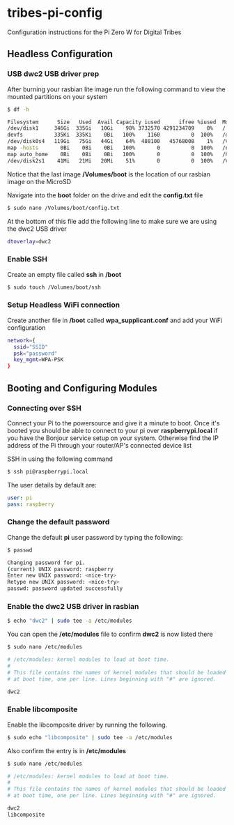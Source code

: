 # tribes-pi-config
Configuration instructions for the Pi Zero W for Digital Tribes

## Headless Configuration

### USB dwc2 USB driver prep

After burning your rasbian lite image run the following command to view the mounted partitions on your system

```bash
$ df -h

Filesystem      Size   Used  Avail Capacity iused      ifree %iused  Mounted on
/dev/disk1     346Gi  335Gi   10Gi    98% 3732570 4291234709    0%   /
devfs          335Ki  335Ki    0Bi   100%    1160          0  100%   /dev
/dev/disk0s4   119Gi   75Gi   44Gi    64%  488100   45768008    1%   /Volumes/BOOTCAMP
map -hosts       0Bi    0Bi    0Bi   100%       0          0  100%   /net
map auto_home    0Bi    0Bi    0Bi   100%       0          0  100%   /home
/dev/disk2s1    41Mi   21Mi   20Mi    51%       0          0  100%   /Volumes/boot
```

Notice that the last image **/Volumes/boot** is the location of our rasbian image on the MicroSD

Navigate into the **boot** folder on the drive and edit the **config.txt** file

```bash
$ sudo nano /Volumes/boot/config.txt
```
At the bottom of this file add the following line to make sure we are using the dwc2 USB driver 

```bash
dtoverlay=dwc2
```

### Enable SSH

Create an empty file called **ssh** in **/boot**

```bash
$ sudo touch /Volumes/boot/ssh
```

### Setup Headless WiFi connection

Create another file in **/boot** called **wpa_supplicant.conf** and add your WiFi configuration

```bash
network={
  ssid="SSID"
  psk="password"
  key_mgmt=WPA-PSK
}
```

## Booting and Configuring Modules

### Connecting over SSH

Connect your Pi to the powersource and give it a minute to boot. Once it's booted you should be able to connect to your pi over **raspberrypi.local** if you have the Bonjour service setup on your system. Otherwise find the IP address of the Pi through your router/AP's connected device list

SSH in using the following command

```bash
$ ssh pi@raspberrypi.local
```

The user details by default are:

```yaml
user: pi
pass: raspberry
```

### Change the default password

Change the default **pi** user password by typing the following:

```bash
$ passwd

Changing password for pi.
(current) UNIX password: raspberry
Enter new UNIX password: <nice-try>
Retype new UNIX password: <nice-try>
passwd: password updated successfully
```

### Enable the dwc2 USB driver in rasbian

```bash
$ echo "dwc2" | sudo tee -a /etc/modules
```

You can open the **/etc/modules** file to confirm **dwc2** is now listed there

```bash
$ sudo nano /etc/modules

# /etc/modules: kernel modules to load at boot time.
#
# This file contains the names of kernel modules that should be loaded
# at boot time, one per line. Lines beginning with "#" are ignored.

dwc2
```

### Enable libcomposite

Enable the libcomposite driver by running the following.

```bash
$ sudo echo "libcomposite" | sudo tee -a /etc/modules
```

Also confirm the entry is in **/etc/modules**

```bash
$ sudo nano /etc/modules

# /etc/modules: kernel modules to load at boot time.
#
# This file contains the names of kernel modules that should be loaded
# at boot time, one per line. Lines beginning with "#" are ignored.

dwc2
libcomposite
```
